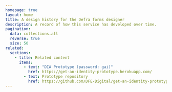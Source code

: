 ```yaml
---
homepage: true
layout: home
title: A design history for the Defra forms designer
description: A record of how this service has developed over time.
pagination:
  data: collections.all
  reverse: true
  size: 50
related:
  sections:
    - title: Related content
      items:
        - text: "DIA Prototype (password: gai)"
          href: https://get-an-identity-prototype.herokuapp.com/
        - text: Prototype repository
          href: https://github.com/DFE-Digital/get-an-identity-prototype
---
```


